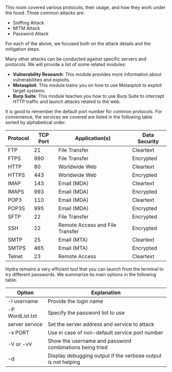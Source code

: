 This room covered various protocols, their usage, and how they work under the hood. Three common attacks are:

- Sniffing Attack
- MITM Attack
- Password Attack

For each of the above, we focused both on the attack details and the mitigation steps.

Many other attacks can be conducted against specific servers and protocols. We will provide a list of some related modules:

- **Vulnerability Research**: This module provides more information about vulnerabilities and exploits.
- **Metasploit**: This module trains you on how to use Metasploit to exploit target systems.
- **Burp Suite**: This module teaches you how to use Burp Suite to intercept HTTP traffic and launch attacks related to the web.

It is good to remember the default port number for common protocols. For convenience, the services we covered are listed in the following table sorted by alphabetical order.

| Protocol | TCP Port | Application(s) | Data Security |
|----------|----------|----------------|---------------|
| FTP      | 21       | File Transfer  | Cleartext     |
| FTPS     | 990      | File Transfer  | Encrypted     |
| HTTP     | 80       | Worldwide Web  | Cleartext     |
| HTTPS    | 443      | Worldwide Web  | Encrypted     |
| IMAP     | 143      | Email (MDA)    | Cleartext     |
| IMAPS    | 993      | Email (MDA)    | Encrypted     |
| POP3     | 110      | Email (MDA)    | Cleartext     |
| POP3S    | 995      | Email (MDA)    | Encrypted     |
| SFTP     | 22       | File Transfer  | Encrypted     |
| SSH      | 22       | Remote Access and File Transfer | Encrypted |
| SMTP     | 25       | Email (MTA)    | Cleartext     |
| SMTPS    | 465      | Email (MTA)    | Encrypted     |
| Telnet   | 23       | Remote Access  | Cleartext     |

Hydra remains a very efficient tool that you can launch from the terminal to try different passwords. We summarize its main options in the following table.

| Option        | Explanation                                      |
|---------------|--------------------------------------------------|
| -l username   | Provide the login name                           |
| -P WordList.txt | Specify the password list to use               |
| server service | Set the server address and service to attack    |
| -s PORT       | Use in case of non-default service port number   |
| -V or -vV     | Show the username and password combinations being tried |
| -d            | Display debugging output if the verbose output is not helping |